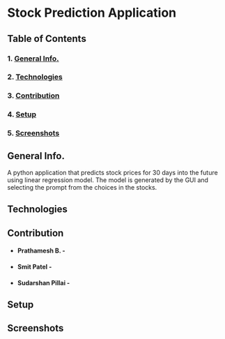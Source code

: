 # Stock Prediction Application 
## Table of Contents
### 1. [General Info.](#general-info)
### 2. [Technologies](#technologies)
### 3. [Contribution](#contribution)
### 4. [Setup ](#setup)
### 5. [Screenshots ](#screenshots)

## <a name="general-info"></a>General Info.
A python application that predicts stock prices for 30 days into the future using linear regression model. The model is generated by the GUI and selecting the prompt from the choices in the stocks. 
 
## <a name="technologies"></a>Technologies


## <a name="contribution"></a>Contribution
* ####  Prathamesh B. -  
* ####  Smit Patel - 
* ####  Sudarshan Pillai - 
 
## <a name="setup"></a>Setup

## <a name="screenshots"></a>Screenshots

